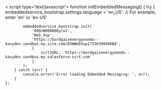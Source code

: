 <html>
	<body><
		      script type='text/javascript'>
	function initEmbeddedMessaging() {
		try {
			embeddedservice_bootstrap.settings.language = 'en_US'; // For example, enter 'en' or 'en-US'

			embeddedservice_bootstrap.init(
				'00DJW000006ylwl',
				'Web_Sup',
				'https://bordgaisenergyeandu--kavydev.sandbox.my.site.com/ESWWebSup1732639049680',
				{
					scrt2URL: 'https://bordgaisenergyeandu--kavydev.sandbox.my.salesforce-scrt.com'
				}
			);
		} catch (err) {
			console.error('Error loading Embedded Messaging: ', err);
		}
	};
</script>
<script type='text/javascript' src='https://bordgaisenergyeandu--kavydev.sandbox.my.site.com/ESWWebSup1732639049680/assets/js/bootstrap.min.js' onload='initEmbeddedMessaging()'></script>

</body>
</html>
